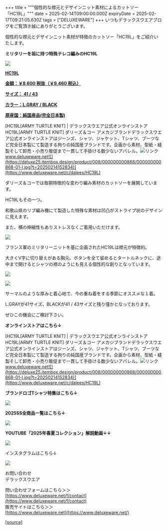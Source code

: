 +++
title = """個性的な襟元とデザインニット素材によるカットソー「HC19L」"""
date = 2025-02-14T09:00:00.000Z
expiryDate = 2025-02-17T09:21:05.630Z
tags = ["DELUXEWARE"]
+++
いつもデラックスウエアブログをご覧頂き誠にありがとうございます。

個性的な襟元とデザインニット素材が特徴のカットソー「HC19L」をご紹介いたします。

**ミリタリーを祖に持つ特殊テレコ編みのHC19L**

[![](https://stat.ameba.jp/user_images/20250214/17/deluxeware/0a/05/j/o0800080015544152862.jpg)](https://stat.ameba.jp/user_images/20250214/17/deluxeware/0a/05/j/o0800080015544152862.jpg)

**[HC19L](https://www.deluxeware.net/c/dalees/HC19L)**

**[金額：￥8,600 税抜（￥9,460 税込）](https://www.deluxeware.net/c/dalees/HC19L)**

**[サイズ： 41 / 43](https://www.deluxeware.net/c/dalees/HC19L)**

**[カラー：L.GRAY / BLACK](https://www.deluxeware.net/c/dalees/HC19L)**

**[原産国：純国産品(完全日本製)](https://www.deluxeware.net/c/dalees/HC19L)**

[HC19L\[ARMY TURTLE KNIT\] | デラックスウエア公式オンラインストアHC19L\[ARMY TURTLE KNIT\] ダリーズ＆コー アメカジブランドデラックスウエア公式オンラインストアはジーンズ、シャツ、ジャケット、Tシャツ、ブーツなど完全日本製にて製造する拘りの純国産ブランドです。企画から素材、型紙・縫製そして卸売・小売り販促まで一貫して手掛ける数少ないアパレル。![リンク](https://c.stat100.ameba.jp/ameblo/symbols/v3.20.0/svg/gray/editor_link.svg)www.deluxeware.net![](https://deluxe25.itembox.design/product/008/000000000868/000000000868-01-l.jpg?t=20250214152834)](https://www.deluxeware.net/c/dalees/HC19L)

ダリーズ＆コーでは毎期特徴的な変わり編み素材のカットソーを展開しています。

HC19Lもその一つ。

和歌山県のリブ編み機にて製造した特殊な素材は凹凸がストライプ状のデザインに見えます。

また、横の伸縮性もありストレスなくご着用いただけます。

[![](https://stat.ameba.jp/user_images/20250214/17/deluxeware/5f/3a/j/o0800080015544151998.jpg)](https://stat.ameba.jp/user_images/20250214/17/deluxeware/5f/3a/j/o0800080015544151998.jpg)

フランス軍のミリタリーニットを基に企画されたHC19Lは襟元が特徴的。

大きくV字に切り替えがある胸元、ボタンを全て留めるとタートルネックに、途中まで開けるとシャツの襟のようにも見える個性的な創りとなっています。

[![](https://stat.ameba.jp/user_images/20250214/17/deluxeware/ea/ff/j/o0800080015544158028.jpg)](https://stat.ameba.jp/user_images/20250214/17/deluxeware/ea/ff/j/o0800080015544158028.jpg)

[![](https://stat.ameba.jp/user_images/20250214/17/deluxeware/c7/b7/j/o0800080015544158987.jpg)](https://stat.ameba.jp/user_images/20250214/17/deluxeware/c7/b7/j/o0800080015544158987.jpg)

サーマルのような厚みと着心地で、今の重ね着をする季節にオススメな１着。

L.GRAYが41サイズ、BLACKが41 / 43サイズと残り僅かとなっております。

ぜひこの機会にご検討下さい。

**オンラインストアはこちら↓**

[HC19L\[ARMY TURTLE KNIT\] | デラックスウエア公式オンラインストアHC19L\[ARMY TURTLE KNIT\] ダリーズ＆コー アメカジブランドデラックスウエア公式オンラインストアはジーンズ、シャツ、ジャケット、Tシャツ、ブーツなど完全日本製にて製造する拘りの純国産ブランドです。企画から素材、型紙・縫製そして卸売・小売り販促まで一貫して手掛ける数少ないアパレル。![リンク](https://c.stat100.ameba.jp/ameblo/symbols/v3.20.0/svg/gray/editor_link.svg)www.deluxeware.net![](https://deluxe25.itembox.design/product/008/000000000868/000000000868-01-l.jpg?t=20250214152834)](https://www.deluxeware.net/c/dalees/HC19L)

**ブランドロゴTシャツ特集はこちら↓**

[![](https://stat.ameba.jp/user_images/20250214/14/deluxeware/17/ee/j/o1200050015544109915.jpg)](https://www.deluxeware.net/c/BRGseries)

**2025SS全商品一覧はこちら↓**

[![](https://stat.ameba.jp/user_images/20250114/17/deluxeware/cf/2d/j/o1200050015533133265.jpg?caw=800)](https://www.deluxeware.net/c/2025SSreserve)

**YOUTUBE「2025年春夏コレクション」解説動画↓↓**

**[![](https://stat.ameba.jp/user_images/20250108/16/deluxeware/ac/cf/j/o1200050015530951038.jpg?caw=800)](https://www.youtube.com/playlist?list=PLmcuUjZ67rhnclr762_W-zDg7FyyrNvqF)**

インスタグラムはこちら↓

[![](https://stat.ameba.jp/user_images/20240315/15/deluxeware/04/7f/j/o0800026015413271803.jpg?caw=800)](https://www.instagram.com/deluxeware/?hl=ja)

お問い合わせ  
デラックスウエア

問い合わせフォームはこちら＞＞  
[https://www.deluxeware.net/f/contact](https://www.deluxeware.net/f/contact)  
販売サイトはこちら＞＞  
[https://www.deluxeware.net](https://www.deluxeware.net/)

[[source]](https://ameblo.jp/deluxeware/entry-12886414502.html)
